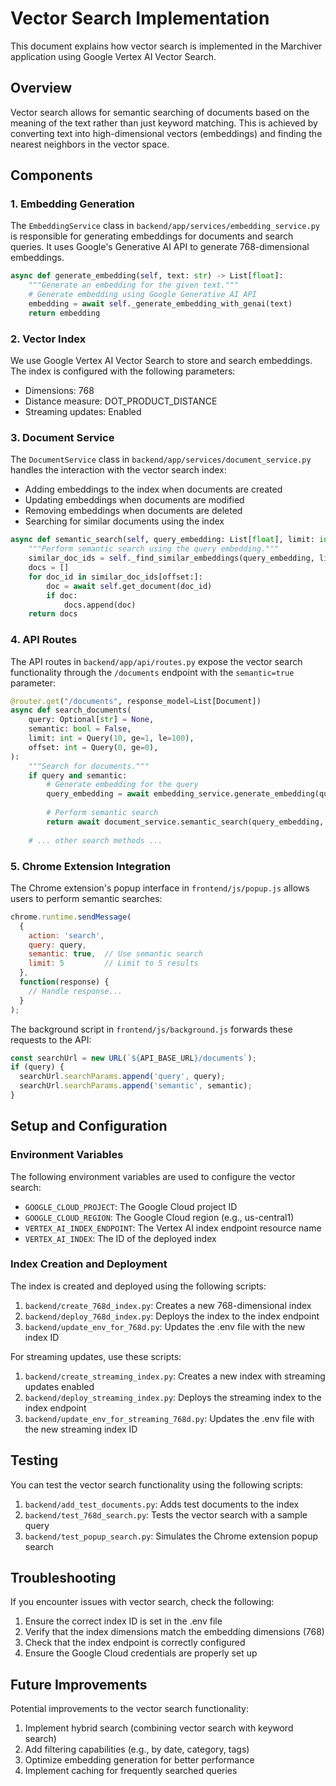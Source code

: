# Vector Search Implementation

This document explains how vector search is implemented in the Marchiver application using Google Vertex AI Vector Search.

## Overview

Vector search allows for semantic searching of documents based on the meaning of the text rather than just keyword matching. This is achieved by converting text into high-dimensional vectors (embeddings) and finding the nearest neighbors in the vector space.

## Components

### 1. Embedding Generation

The `EmbeddingService` class in `backend/app/services/embedding_service.py` is responsible for generating embeddings for documents and search queries. It uses Google's Generative AI API to generate 768-dimensional embeddings.

```python
async def generate_embedding(self, text: str) -> List[float]:
    """Generate an embedding for the given text."""
    # Generate embedding using Google Generative AI API
    embedding = await self._generate_embedding_with_genai(text)
    return embedding
```

### 2. Vector Index

We use Google Vertex AI Vector Search to store and search embeddings. The index is configured with the following parameters:

- Dimensions: 768
- Distance measure: DOT_PRODUCT_DISTANCE
- Streaming updates: Enabled

### 3. Document Service

The `DocumentService` class in `backend/app/services/document_service.py` handles the interaction with the vector search index:

- Adding embeddings to the index when documents are created
- Updating embeddings when documents are modified
- Removing embeddings when documents are deleted
- Searching for similar documents using the index

```python
async def semantic_search(self, query_embedding: List[float], limit: int = 10, offset: int = 0) -> List[Document]:
    """Perform semantic search using the query embedding."""
    similar_doc_ids = self._find_similar_embeddings(query_embedding, limit + offset)
    docs = []
    for doc_id in similar_doc_ids[offset:]:
        doc = await self.get_document(doc_id)
        if doc:
            docs.append(doc)
    return docs
```

### 4. API Routes

The API routes in `backend/app/api/routes.py` expose the vector search functionality through the `/documents` endpoint with the `semantic=true` parameter:

```python
@router.get("/documents", response_model=List[Document])
async def search_documents(
    query: Optional[str] = None,
    semantic: bool = False,
    limit: int = Query(10, ge=1, le=100),
    offset: int = Query(0, ge=0),
):
    """Search for documents."""
    if query and semantic:
        # Generate embedding for the query
        query_embedding = await embedding_service.generate_embedding(query)
        
        # Perform semantic search
        return await document_service.semantic_search(query_embedding, limit, offset)
    
    # ... other search methods ...
```

### 5. Chrome Extension Integration

The Chrome extension's popup interface in `frontend/js/popup.js` allows users to perform semantic searches:

```javascript
chrome.runtime.sendMessage(
  { 
    action: 'search',
    query: query,
    semantic: true,  // Use semantic search
    limit: 5         // Limit to 5 results
  },
  function(response) {
    // Handle response...
  }
);
```

The background script in `frontend/js/background.js` forwards these requests to the API:

```javascript
const searchUrl = new URL(`${API_BASE_URL}/documents`);
if (query) {
  searchUrl.searchParams.append('query', query);
  searchUrl.searchParams.append('semantic', semantic);
}
```

## Setup and Configuration

### Environment Variables

The following environment variables are used to configure the vector search:

- `GOOGLE_CLOUD_PROJECT`: The Google Cloud project ID
- `GOOGLE_CLOUD_REGION`: The Google Cloud region (e.g., us-central1)
- `VERTEX_AI_INDEX_ENDPOINT`: The Vertex AI index endpoint resource name
- `VERTEX_AI_INDEX`: The ID of the deployed index

### Index Creation and Deployment

The index is created and deployed using the following scripts:

1. `backend/create_768d_index.py`: Creates a new 768-dimensional index
2. `backend/deploy_768d_index.py`: Deploys the index to the index endpoint
3. `backend/update_env_for_768d.py`: Updates the .env file with the new index ID

For streaming updates, use these scripts:

1. `backend/create_streaming_index.py`: Creates a new index with streaming updates enabled
2. `backend/deploy_streaming_index.py`: Deploys the streaming index to the index endpoint
3. `backend/update_env_for_streaming_768d.py`: Updates the .env file with the new streaming index ID

## Testing

You can test the vector search functionality using the following scripts:

1. `backend/add_test_documents.py`: Adds test documents to the index
2. `backend/test_768d_search.py`: Tests the vector search with a sample query
3. `backend/test_popup_search.py`: Simulates the Chrome extension popup search

## Troubleshooting

If you encounter issues with vector search, check the following:

1. Ensure the correct index ID is set in the .env file
2. Verify that the index dimensions match the embedding dimensions (768)
3. Check that the index endpoint is correctly configured
4. Ensure the Google Cloud credentials are properly set up

## Future Improvements

Potential improvements to the vector search functionality:

1. Implement hybrid search (combining vector search with keyword search)
2. Add filtering capabilities (e.g., by date, category, tags)
3. Optimize embedding generation for better performance
4. Implement caching for frequently searched queries
